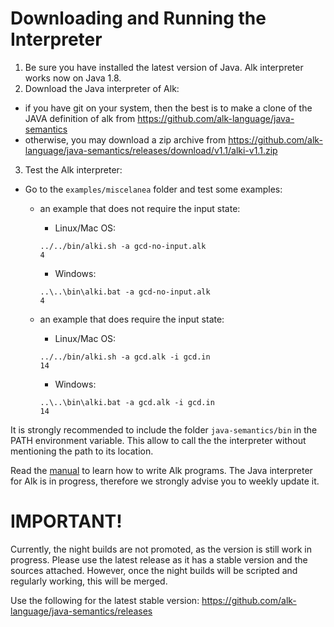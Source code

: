 # Downloading and Running the Interpreter

1. Be sure you have installed the latest version of Java. Alk interpreter works now on Java 1.8.
2. Download the Java interpreter of Alk:
* if you have git on your system, then the best is to make a clone of the JAVA definition of alk from https://github.com/alk-language/java-semantics
* otherwise, you may download a zip archive from https://github.com/alk-language/java-semantics/releases/download/v1.1/alki-v1.1.zip
3. Test the Alk interpreter:
* Go to the `examples/miscelanea` folder and test some examples:

  * an example that does not require the input state:

    * Linux/Mac OS:
    ```
    ../../bin/alki.sh -a gcd-no-input.alk
    4
    ```
    * Windows:
    ```
    ..\..\bin\alki.bat -a gcd-no-input.alk
    4
    ```
  * an example that does require the input state:
    * Linux/Mac OS:
    ```
    ../../bin/alki.sh -a gcd.alk -i gcd.in
    14
    ```
    * Windows:
    ```
    ..\..\bin\alki.bat -a gcd.alk -i gcd.in
    14
    ```
It is strongly recommended to include the folder `java-semantics/bin` in the PATH environment variable. This allow to call the the interpreter without mentioning the path to its location.
    
Read the [manual](doc/alk.pdf) to learn how to write Alk programs.
The Java interpreter for Alk is in progress, therefore we strongly advise you to weekly update it.

# IMPORTANT!

Currently, the night builds are not promoted, as the version is still work in progress. Please use the latest release as it has a stable version and the sources attached. However, once the night builds will be scripted and regularly working, this will be merged.

Use the following for the latest stable version:
https://github.com/alk-language/java-semantics/releases
